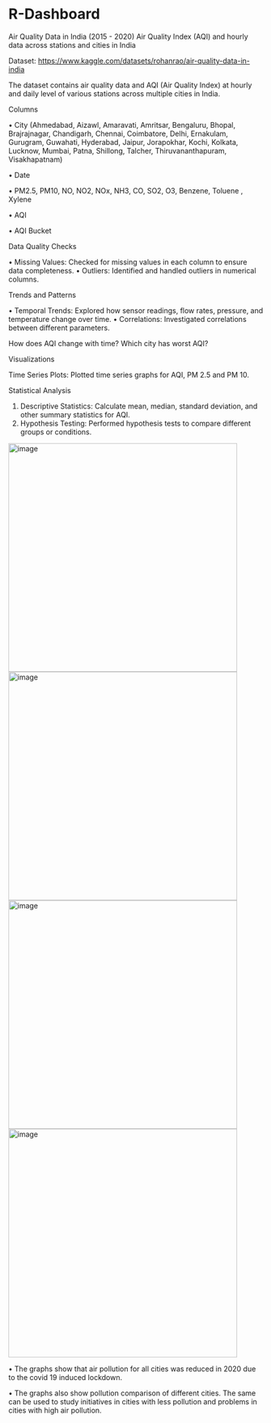 # R-Dashboard

Air Quality Data in India (2015 - 2020)
Air Quality Index (AQI) and hourly data across stations and cities in India

Dataset: https://www.kaggle.com/datasets/rohanrao/air-quality-data-in-india

The dataset contains air quality data and AQI (Air Quality Index) at hourly and daily level of various stations across multiple cities in India.


Columns

•	City 
(Ahmedabad, Aizawl, Amaravati, Amritsar, Bengaluru, Bhopal, Brajrajnagar, Chandigarh, Chennai, Coimbatore, Delhi, Ernakulam, Gurugram, Guwahati, Hyderabad, Jaipur, Jorapokhar, Kochi, Kolkata, Lucknow, Mumbai, Patna, Shillong, Talcher, Thiruvananthapuram, Visakhapatnam)

•	Date	

•	PM2.5,	PM10, NO, NO2, NOx, NH3, CO, SO2, O3, Benzene, Toluene	, Xylene
	
•	AQI	

•	AQI Bucket



Data Quality Checks

•	Missing Values: Checked for missing values in each column to ensure
data completeness.
•	Outliers: Identified and handled outliers in numerical columns.

Trends and Patterns

•	Temporal Trends: Explored how sensor readings, flow rates, pressure,
and temperature change over time.
•	Correlations: Investigated correlations between different parameters.

How does AQI change with time? Which city has worst AQI?




Visualizations

Time Series Plots: Plotted time series graphs for AQI, PM 2.5 and PM 10.


Statistical Analysis

1. Descriptive Statistics: Calculate mean, median, standard deviation, and
other summary statistics for AQI.
2. Hypothesis Testing: Performed hypothesis tests to compare different
groups or conditions.


 <img width="452" alt="image" src="https://github.com/ratikpuri17/R-Dashboard/assets/34935844/e44425bc-72b9-415c-a95a-e50ca2908091">

<img width="452" alt="image" src="https://github.com/ratikpuri17/R-Dashboard/assets/34935844/448e794c-041e-4450-a16c-4c5e0a108649">

<img width="452" alt="image" src="https://github.com/ratikpuri17/R-Dashboard/assets/34935844/84c76049-bd77-40da-a4c4-7fa2f50522aa">

<img width="452" alt="image" src="https://github.com/ratikpuri17/R-Dashboard/assets/34935844/ae4fe932-8175-4d9f-8e8b-7318be338269">


•	The graphs show that air pollution for all cities was reduced in 2020 due to the covid 19 induced lockdown.

•	The graphs also show pollution comparison of different cities. The same can be used to study initiatives in cities with less pollution and problems in cities with high air pollution.
